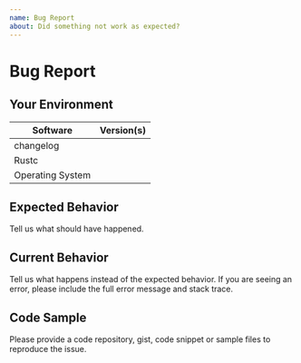 ```yaml
---
name: Bug Report
about: Did something not work as expected?
---
```


# Bug Report
## Your Environment
| Software         | Version(s) |
| ---------------- | ---------- |
| changelog      |
| Rustc            |
| Operating System |

## Expected Behavior
Tell us what should have happened.

## Current Behavior
Tell us what happens instead of the expected behavior. If you are seeing an
error, please include the full error message and stack trace.

## Code Sample
Please provide a code repository, gist, code snippet or sample files to
reproduce the issue.

